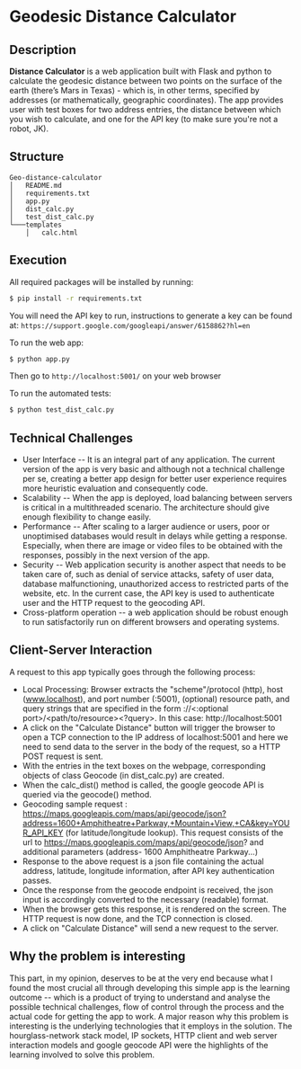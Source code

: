 # Geodesic Distance Calculator

## Description
**Distance Calculator** is a web application built with Flask and python to calculate the geodesic distance between two points on the surface of the earth (there’s Mars in Texas) - which is, in other terms, specified by addresses (or mathematically, geographic coordinates). The app provides user with test boxes for two address entries, the distance between which you wish to calculate, and one for the API key (to make sure you're not a robot, JK). 

## Structure
```
Geo-distance-calculator
│   README.md
│   requirements.txt
│   app.py
│   dist_calc.py
│   test_dist_calc.py
└───templates
    │   calc.html
```

## Execution
All required packages will be installed by running:
```sh
$ pip install -r requirements.txt
```
You will need the API key to run, instructions to generate a key can be found at: `https://support.google.com/googleapi/answer/6158862?hl=en`

To run the web app:
```sh
$ python app.py
```
Then go to `http://localhost:5001/` on your web browser

To run the automated tests:
```sh
$ python test_dist_calc.py
```

## Technical Challenges

 - User Interface -- It is an integral part of any application. The current version of the app is very basic and although not a technical challenge per se, creating a better app design for better user experience requires more heuristic evaluation and consequently code.
 - Scalability -- When the app is deployed, load balancing between servers is critical in a multithreaded scenario. The architecture should give enough flexibility to change easily.
 - Performance -- After scaling to a larger audience or users, poor or unoptimised databases would result in delays while getting a response. Especially, when there are image or video files to be obtained with the responses, possibly in the next version of the app.
 - Security -- Web application security is another aspect that needs to be taken care of, such as denial of service attacks, safety of user data, database malfunctioning, unauthorized access to restricted parts of the website, etc. In the current case, the API key is used to authenticate user and the HTTP request to the geocoding API.
 - Cross-platform operation -- a web application should be robust enough to run satisfactorily run on different browsers and operating systems.

## Client-Server Interaction

A request to this app typically goes through the following process:
 - Local Processing: Browser extracts the "scheme"/protocol (http), host (www.localhost), and port number (:5001), (optional) resource path, and query strings that are specified in the form <protocol>://<host><:optional port>/<path/to/resource><?query>. In this case: http://localhost:5001
 - A click on the "Calculate Distance" button will trigger the browser to open a TCP connection to the IP address of localhost:5001 and here we need to send data to the server in the body of the request, so a HTTP POST request is sent.
 - With the entries in the text boxes on the webpage, corresponding objects of class Geocode (in dist_calc.py) are created. 
 - When the calc_dist() method is called, the google geocode API is queried via the geocode() method.
 - Geocoding sample request : https://maps.googleapis.com/maps/api/geocode/json?address=1600+Amphitheatre+Parkway,+Mountain+View,+CA&key=YOUR_API_KEY (for latitude/longitude lookup). This request consists of the url to https://maps.googleapis.com/maps/api/geocode/json? and additional parameters (address- 1600 Amphitheatre Parkway...) 
 - Response to the above request is a json file containing the actual address, latitude, longitude information, after API key authentication passes.
 - Once the response from the geocode endpoint is received, the json input is accordingly converted to the necessary (readable) format.
 - When the browser gets this response, it is rendered on the screen. The HTTP request is now done, and the TCP connection is closed.
 - A click on "Calculate Distance" will send a new request to the server.
 
## Why the problem is interesting

This part, in my opinion, deserves to be at the very end because what I found the most crucial all through developing this simple app is the learning outcome -- which is a product of trying to understand and analyse the possible technical challenges, flow of control through the process and the actual code for getting the app to work. A major reason why this problem is interesting is the underlying technologies that it employs in the solution. The hourglass-network stack model, IP sockets, HTTP client and web server interaction models and google geocode API were the highlights of the learning involved to solve this problem.

